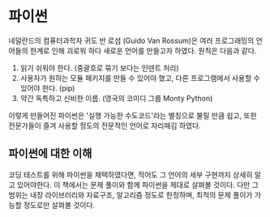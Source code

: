 <h1>파이썬</h1>

<p>네덜란드의 컴퓨터과학자 귀도 반 로섬 (Guido Van Rossum)은 여러 프로그래밍의 언어들의 한계로 인해 괴로워 하다 새로운 언어를 만들고자 하였다. 원칙은 다음과 같다.

1. 읽기 쉬워야 한다. (중괄호로 묶기 보다는 인덴트 처리)
2. 사용자가 원하는 모듈 패키지를 만들 수 있어야 했고, 다른 프로그램에서 사용할 수 있어야 한다. (pip)
3. 약간 독특하고 신비한 이름. (영국의 코미디 그룹 Monty Python)

이렇게 만들어진 파이썬은 '실행 가능한 수도코드'라는 별칭으로 불릴 만큼 쉽고, 또한 전문가들이 즐겨 사용할 정도의 전문적인 언어로 자리매김 하였다.</p>

<h2>파이썬에 대한 이해</h2>
코딩 테스트를 위해 파이썬을 채택하였다면, 적어도 그 언어의 세부 구현까지 상세히 알고 있어야한다. 이 책에서는 문제 풀이와 함께 파이썬을 제대로 살펴볼 것이다. 다만 그 범위는 내장 라이브러리와 자료구조, 알고리즘 정도로 한정하며, 최적의 문제 풀이가 가능할 정도로만 살펴볼 것이다.